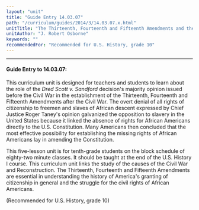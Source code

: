 ```yaml
---
layout: "unit"
title: "Guide Entry 14.03.07"
path: "/curriculum/guides/2014/3/14.03.07.x.html"
unitTitle: "The Thirteenth, Fourteenth and Fifteenth Amendments and the Dred Scott Decision: An Unlikely Stop on the Path to Citizenship"
unitAuthor: "J. Robert Osborne"
keywords: ""
recommendedFor: "Recommended for U.S. History, grade 10"
---
```

<body>
<hr/>
 <h4>
  Guide Entry to 14.03.07:
 </h4>
 <p>
  This curriculum unit is designed for teachers and students to learn about the role of the
  <i>
   Dred Scott v. Sandford
  </i>
  decision's majority opinion issued before the Civil War in the establishment of the Thirteenth, Fourteenth and Fifteenth Amendments after the Civil War. The overt denial of all rights of citizenship to freemen and slaves of African descent expressed by Chief Justice Roger Taney's opinion galvanized the opposition to slavery in the United States because it linked the absence of rights for African Americans directly to the U.S. Constitution. Many Americans then concluded that the most effective possibility for establishing the missing rights of African Americans lay in amending the Constitution.
 </p>
<p>
  This five-lesson unit is for tenth-grade students on the block schedule of eighty-two minute classes. It should be taught at the end of the U.S. History I course. This curriculum unit links the study of the causes of the Civil War and Reconstruction. The Thirteenth, Fourteenth and Fifteenth Amendments are essential in understanding the history of America's granting of citizenship in general and the struggle for the civil rights of African Americans.
 </p>
<p>
  (Recommended for U.S. History, grade 10)
 </p>
 <p>
  <b>
  </b>
 </p>



</body>